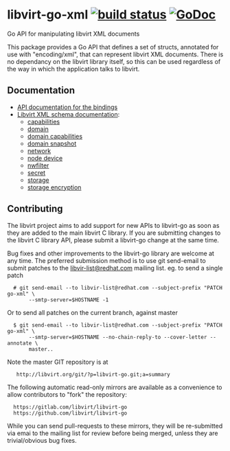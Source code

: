 # libvirt-go-xml [![build status](https://gitlab.com/libvirt/libvirt-go-xml/badges/master/pipeline.svg)](https://gitlab.com/libvirt/libvirt-go-xml/pipelines) [![GoDoc](https://godoc.org/libvirt.org/libvirt-go-xml?status.svg)](https://godoc.org/libvirt.org/libvirt-go-xml)

Go API for manipulating libvirt XML documents

This package provides a Go API that defines a set of structs, annotated for use
with "encoding/xml", that can represent libvirt XML documents. There is no
dependancy on the libvirt library itself, so this can be used regardless of
the way in which the application talks to libvirt.

## Documentation

* [API documentation for the bindings](https://godoc.org/libvirt.org/libvirt-go-xml)
* [Libvirt XML schema documentation](https://libvirt.org/format.html):
  * [capabilities](https://libvirt.org/formatcaps.html)
  * [domain](https://libvirt.org/formatdomain.html)
  * [domain capabilities](https://libvirt.org/formatdomaincaps.html)
  * [domain snapshot](https://libvirt.org/formatsnapshot.html)
  * [network](https://libvirt.org/formatnetwork.html)
  * [node device](https://libvirt.org/formatnode.html)
  * [nwfilter](https://libvirt.org/formatnwfilter.html)
  * [secret](https://libvirt.org/formatsecret.html)
  * [storage](https://libvirt.org/formatstorage.html)
  * [storage encryption](https://libvirt.org/formatstorageencryption.html)

## Contributing

The libvirt project aims to add support for new APIs to libvirt-go
as soon as they are added to the main libvirt C library. If you
are submitting changes to the libvirt C library API, please submit
a libvirt-go change at the same time.

Bug fixes and other improvements to the libvirt-go library are
welcome at any time. The preferred submission method is to use
git send-email to submit patches to the libvir-list@redhat.com
mailing list. eg. to send a single patch

```
  # git send-email --to libvir-list@redhat.com --subject-prefix "PATCH go-xml" \
       --smtp-server=$HOSTNAME -1
```

Or to send all patches on the current branch, against master

```
  $ git send-email --to libvir-list@redhat.com --subject-prefix "PATCH go-xml" \
       --smtp-server=$HOSTNAME --no-chain-reply-to --cover-letter --annotate \
       master..
```

Note the master GIT repository is at

```
   http://libvirt.org/git/?p=libvirt-go.git;a=summary
```

The following automatic read-only mirrors are available as a
convenience to allow contributors to "fork" the repository:

```
  https://gitlab.com/libvirt/libvirt-go
  https://github.com/libvirt/libvirt-go
```

While you can send pull-requests to these mirrors, they will be
re-submitted via emai to the mailing list for review before
being merged, unless they are trivial/obvious bug fixes.

